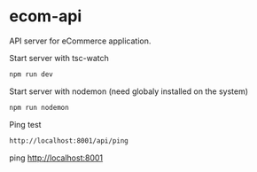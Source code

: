 # ecom-api

API server for eCommerce application.

Start server with tsc-watch

``` cmd
npm run dev
```

Start server with nodemon (need globaly installed on the system)

``` cmd
npm run nodemon
```

Ping test

``` cmd
http://localhost:8001/api/ping
```

ping [http://localhost:8001](http://localhost:8001/api/ping)
